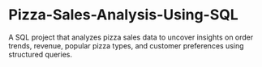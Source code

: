 # Pizza-Sales-Analysis-Using-SQL
A SQL project that analyzes pizza sales data to uncover insights on order trends, revenue, popular pizza types, and customer preferences using structured queries.
